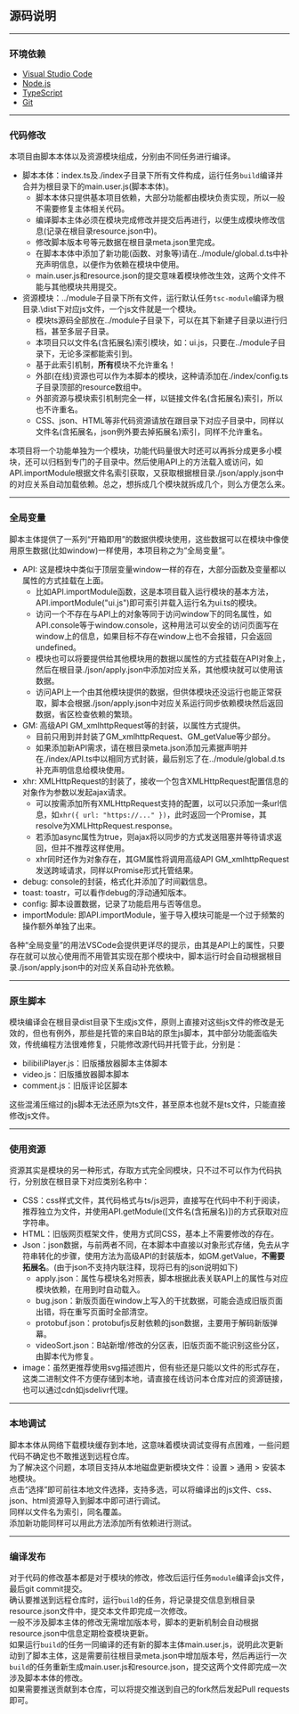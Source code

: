 ## 源码说明
---
### 环境依赖
- [Visual Studio Code](https://code.visualstudio.com/)
- [Node.js](https://nodejs.org/)
- [TypeScript](https://www.typescriptlang.org/)
- [Git](https://git-scm.com/)

---
### 代码修改
本项目由脚本本体以及资源模块组成，分别由不同任务进行编译。
   - 脚本本体：index.ts及./index子目录下所有文件构成，运行任务`build`编译并合并为根目录下的main.user.js(脚本本体)。
      - 脚本本体只提供基本项目依赖，大部分功能都由模块负责实现，所以一般不需要修复主体相关代码。
      - 编译脚本主体必须在模块完成修改并提交后再进行，以便生成模块修改信息(记录在根目录resource.json中)。
      - 修改脚本版本号等元数据在根目录meta.json里完成。
      - 在脚本本体中添加了新功能(函数、对象等)请在../module/global.d.ts中补充声明信息，以便作为依赖在模块中使用。
      - main.user.js和resource.json的提交意味着模块修改生效，这两个文件不能与其他模块共用提交。
   - 资源模块：../module子目录下所有文件，运行默认任务`tsc-module`编译为根目录.\dist下对应js文件，一个js文件就是一个模块。
      - 模块ts源码全部放在../module子目录下，可以在其下新建子目录以进行归档，甚至多层子目录。
      - 本项目只以文件名(含拓展名)索引模块，如：ui.js，只要在../module子目录下，无论多深都能索引到。
      - 基于此索引机制，**所有**模块不允许重名！
      - 外部(在线)资源也可以作为本脚本的模块，这种请添加在./index/config.ts子目录顶部的resource数组中。
      - 外部资源与模块索引机制完全一样，以链接文件名(含拓展名)索引，所以也不许重名。
      - CSS、json、HTML等非代码资源请放在跟目录下对应子目录中，同样以文件名(含拓展名，json例外要去掉拓展名)索引，同样不允许重名。

本项目将一个功能单独为一个模块，功能代码量很大时还可以再拆分成更多小模块，还可以归档到专门的子目录中。然后使用API上的方法载入或访问，如API.importModule根据文件名索引获取，又获取根据根目录./json/apply.json中的对应关系自动加载依赖。总之，想拆成几个模块就拆成几个，则么方便怎么来。

---
### 全局变量
脚本主体提供了一系列“开箱即用”的数据供模块使用，这些数据可以在模块中像使用原生数据(比如window)一样使用，本项目称之为“全局变量”。
- API: 这是模块中类似于顶层变量window一样的存在，大部分函数及变量都以属性的方式挂载在上面。
   - 比如API.importModule函数，这是本项目载入运行模块的基本方法，API.importModule("ui.js")即可索引并载入运行名为ui.ts的模块。
   - 访问一个不存在与API上的对象等同于访问window下的同名属性，如API.console等于window.console，这种用法可以安全的访问页面写在window上的信息，如果目标不存在window上也不会报错，只会返回undefined。
   - 模块也可以将要提供给其他模块用的数据以属性的方式挂载在API对象上，然后在根目录./json/apply.json中添加对应关系，其他模块就可以使用该数据。
   - 访问API上一个由其他模块提供的数据，但供体模块还没运行也能正常获取，脚本会根据./json/apply.json中对应关系运行同步依赖模块然后返回数据，省区检查依赖的繁琐。
- GM: 高级API GM_xmlhttpRequest等的封装，以属性方式提供。
   - 目前只用到并封装了GM_xmlhttpRequest、GM_getValue等少部分。
   - 如果添加新API需求，请在根目录meta.json添加元素据声明并在./index/API.ts中以相同方式封装，最后别忘了在../module/global.d.ts补充声明信息给模块使用。
- xhr: XMLHttpRequest的封装了，接收一个包含XMLHttpRequest配置信息的对象作为参数以发起ajax请求。
   - 可以按需添加所有XMLHttpRequest支持的配置，以可以只添加一条url信息，如`xhr({ url: "https://..." })`，此时返回一个Promise，其resolve为XMLHttpRequest.response。
   - 若添加async属性为true，则ajax将以同步的方式发送阻塞并等待请求返回，但并不推荐这样使用。
   - xhr同时还作为对象存在，其GM属性将调用高级API GM_xmlhttpRequest发送跨域请求，同样以Promise形式托管结果。
- debug: console的封装，格式化并添加了时间戳信息。
- toast: toastr，可以看作debug的浮动通知版本。
- config: 脚本设置数据，记录了功能启用与否等信息。
- importModule: 即API.importModule，鉴于导入模块可能是一个过于频繁的操作额外单独了出来。

各种“全局变量”的用法VSCode会提供更详尽的提示，由其是API上的属性，只要存在就可以放心使用而不用管其实现在那个模块中，脚本运行时会自动根据根目录./json/apply.json中的对应关系自动补充依赖。

---
### 原生脚本
模块编译会在根目录dist目录下生成js文件，原则上直接对这些js文件的修改是无效的，但也有例外，那些是托管的来自B站的原生js脚本，其中部分功能面临失效，传统编程方法很难修复，只能修改源代码并托管于此，分别是：
- bilibiliPlayer.js：旧版播放器脚本主体脚本
- video.js：旧版播放器脚本脚本
- comment.js：旧版评论区脚本

这些混淆压缩过的js脚本无法还原为ts文件，甚至原本也就不是ts文件，只能直接修改js文件。

---
### 使用资源
资源其实是模块的另一种形式，存取方式完全同模块，只不过不可以作为代码执行，分别放在根目录下对应类别名称中：
- CSS：css样式文件，其代码格式与ts/js迥异，直接写在代码中不利于阅读，推荐独立为文件，并使用API.getModule([文件名(含拓展名)])的方式获取对应字符串。
- HTML：旧版网页框架文件，使用方式同CSS，基本上不需要修改的存在。
- Json：json数据，与前两者不同，在本脚本中直接以对象形式存储，免去从字符串转化的步骤，使用方法为高级API的封装版本，如GM.getValue，**不需要拓展名**。(由于json不支持内联注释，现将已有的json说明如下)
   - apply.json：属性与模块名对照表，脚本根据此表关联API上的属性与对应模块依赖，在用到时自动载入。
   - bug.json：新版页面在window上写入的干扰数据，可能会造成旧版页面出错，将在重写页面时全部清空。
   - protobuf.json：protobufjs反射依赖的json数据，主要用于解码新版弹幕。
   - videoSort.json：B站新增/修改的分区表，旧版页面不能识别这些分区，由脚本代为修复。
- image：虽然更推荐使用svg描述图片，但有些还是只能以文件的形式存在，这类二进制文件不方便存储到本地，请直接在线访问本仓库对应的资源链接，也可以通过cdn如jsdelivr代理。

---
### 本地调试
脚本本体从网络下载模块缓存到本地，这意味着模块调试变得有点困难，一些问题代码不确定也不敢推送到远程仓库。  
为了解决这个问题，本项目支持从本地磁盘更新模块文件：设置 > 通用 > 安装本地模块。  
点击“选择”即可前往本地文件选择，支持多选，可以将编译出的js文件、css、json、html资源导入到脚本中即可进行调试。  
同样以文件名为索引，同名覆盖。  
添加新功能同样可以用此方法添加所有依赖进行测试。

---
### 编译发布
对于代码的修改基本都是对于模块的修改，修改后运行任务`module`编译会js文件，最后git commit提交。  
确认要推送到远程仓库时，运行`build`的任务，将记录提交信息到根目录resource.json文件中，提交本文件即完成一次修改。  
一般不涉及脚本主体的修改无需增加版本号，脚本的更新机制会自动根据resource.json中信息定期检查模块更新。  
如果运行`build`的任务一同编译的还有新的脚本主体main.user.js，说明此次更新动到了脚本主体，这是需要前往根目录meta.json中增加版本号，然后再运行一次`build`的任务重新生成main.user.js和resource.json，提交这两个文件即完成一次涉及脚本本体的修改。  
如果需要推送贡献到本仓库，可以将提交推送到自己的fork然后发起Pull requests即可。